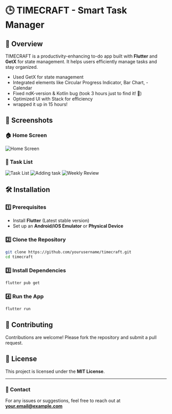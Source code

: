 # 🕒 TIMECRAFT - Smart Task Manager

## 📌 Overview
TIMECRAFT is a productivity-enhancing to-do app built with **Flutter** and **GetX** for state management. It helps users efficiently manage tasks and stay organized.

- Used GetX for state management
- Integrated elements like Circular Progress Indicator, Bar Chart, - Calendar
- Fixed ndK-version & Kotlin bug (took 3 hours just to find it! 🙏)
- Optimized UI with Stack for efficiency
- wrapped it up in 15 hours!

## 📸 Screenshots
### 🏠 Home Screen
![Home Screen](https://github.com/user-attachments/assets/49cbe623-9407-45d6-be77-603b79b2de36)

### 📅 Task List
![Task List](https://github.com/user-attachments/assets/3332ea40-e711-47d8-bd6d-1ed40ea6d670)
![Adding task](https://github.com/user-attachments/assets/fe482535-c06a-456a-aa7f-bb1df6897831)
![Weekly Review](https://github.com/user-attachments/assets/8511c1df-cb7a-4037-bf2f-32b44668ce33)

## 🛠 Installation
### 1️⃣ Prerequisites
- Install **Flutter** (Latest stable version)
- Set up an **Android/iOS Emulator** or **Physical Device**

### 2️⃣ Clone the Repository
```sh
git clone https://github.com/yourusername/timecraft.git
cd timecraft
```

### 3️⃣ Install Dependencies
```sh
flutter pub get
```

### 4️⃣ Run the App
```sh
flutter run
```


## 🤝 Contributing
Contributions are welcome! Please fork the repository and submit a pull request.

## 📜 License
This project is licensed under the **MIT License**.

---
### 📧 Contact
For any issues or suggestions, feel free to reach out at **your.email@example.com**
